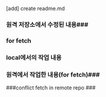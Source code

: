 [add] create readme.md


### 원격 저장소에서 수정된 내용###
### for fetch


### local에서의 작업 내용 ###
### 원격에서 작업한 내용(for fetch)###


###conflict fetch in remote repo ###
